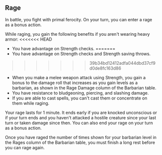 ## Rage
In battle, you fight with primal ferocity. On your turn, you can enter a rage as a bonus action.

While raging, you gain the following benefits if you aren't wearing heavy armor:
<<<<<<< HEAD
- You have advantage on Strength checks.
=======
- You have advantage on Strength checks and Strength saving throws.
>>>>>>> 39b34bd12412adfa044dbd37cf9d0de8fc163d86
- When you make a melee weapon attack using Strength, you gain a bonus to the damage roll that increases as you gain levels as a barbarian, as shown in the Rage Damage column of the Barbarian table.
- You have resistance to bludgeoning, piercing, and slashing damage.
- If you are able to cast spells, you can't cast them or concentrate on them while raging.

Your rage lasts for 1 minute. It ends early if you are knocked unconscious or if your turn ends and you haven't attacked a hostile creature since your last turn or taken damage since then. You can also end your rage on your turn as a bonus action.

Once you have raged the number of times shown for your barbarian level in the Rages column of the Barbarian table, you must finish a long rest before you can rage again.

<!--
Changes:
- the only thing that changes is the 'advantage on strength saving throws'.
- this now applies even outside of rage.

Commentary:
- other than that this ability is pretty much spot on.
-->
